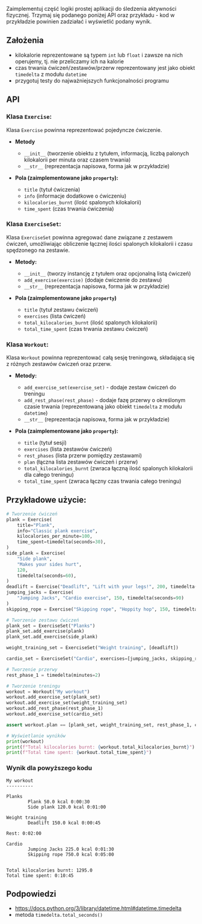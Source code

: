Zaimplementuj część logiki prostej aplikacji do śledzenia aktywności fizycznej. Trzymaj
się podanego poniżej API oraz przykładu - kod w przykładzie powinien zadziałać i wyświetlić
podany wynik.

## Założenia
* kilokalorie reprezentowane są typem `int` lub `float` i zawsze na nich operujemy, tj. nie przeliczamy ich na kalorie
* czas trwania ćwiczeń/zestawów/przerw reprezentowany jest jako obiekt `timedelta` z modułu `datetime`
* przygotuj testy do najważniejszych funkcjonalności programu

## API

### Klasa `Exercise`:

Klasa `Exercise` powinna reprezentować pojedyncze ćwiczenie.

- **Metody**
  - `__init__` (tworzenie obiektu z tytułem, informacją, liczbą palonych kilokalorii per minuta oraz czasem trwania)
  - `__str__` (reprezentacja napisowa, forma jak w przykładzie)

- **Pola (zaimplementowane jako `property`):**
  - `title` (tytuł ćwiczenia)
  - `info` (informacje dodatkowe o ćwiczeniu)
  - `kilocalories_burnt` (ilość spalonych kilokalorii)
  - `time_spent` (czas trwania ćwiczenia)


### Klasa `ExerciseSet`:

Klasa `ExerciseSet` powinna agregować dane związane z zestawem ćwiczeń, umożliwiając obliczenie łącznej ilości spalonych kilokalorii i czasu spędzonego na zestawie.

- **Metody:**
  - `__init__` (tworzy instancję z tytułem oraz opcjonalną listą ćwiczeń)
  - `add_exercise(exercise)` (dodaje ćwiczenie do zestawu)
  - `__str__` (reprezentacja napisowa, forma jak w przykładzie)

- **Pola (zaimplementowane jako `property`)**
  - `title` (tytuł zestawu ćwiczeń)
  - `exercises` (lista ćwiczeń)
  - `total_kilocalories_burnt` (ilość spalonych kilokalorii)
  - `total_time_spent` (czas trwania zestawu ćwiczeń)

### Klasa `Workout`:

Klasa `Workout` powinna reprezentować całą sesję treningową, składającą się z różnych zestawów ćwiczeń oraz przerw.

- **Metody:**
  - `add_exercise_set(exercise_set)` - dodaje zestaw ćwiczeń do treningu
  - `add_rest_phase(rest_phase)` - dodaje fazę przerwy o określonym czasie trwania (reprezentowaną jako obiekt `timedelta` z modułu `datetime`)
  - `__str__` (reprezentacja napisowa, forma jak w przykładzie)

- **Pola (zaimplementowane jako `property`):**
  - `title` (tytuł sesji)
  - `exercises` (lista zestawów ćwiczeń)
  - `rest_phases` (lista przerw pomiędzy zestawami)
  - `plan` (łączna lista zestawów ćwiczeń i przerw)
  - `total_kilocalories_burnt` (zwraca łączną ilość spalonych kilokalorii dla całego treningu)
  - `total_time_spent` (zwraca łączny czas trwania całego treningu)

## Przykładowe użycie:

```python
# Tworzenie ćwiczeń
plank = Exercise(
    title="Plank",
    info="Classic plank exercise",
    kilocalories_per_minute=100,
    time_spent=timedelta(seconds=30),
)
side_plank = Exercise(
    "Side plank",
    "Makes your sides hurt",
    120,
    timedelta(seconds=60),
)
deadlift = Exercise("Deadlift", "Lift with your legs!", 200, timedelta(seconds=45))
jumping_jacks = Exercise(
    "Jumping Jacks", "Cardio exercise", 150, timedelta(seconds=90)
)
skipping_rope = Exercise("Skipping rope", "Hoppity hop", 150, timedelta(minutes=5))

# Tworzenie zestawu ćwiczeń
plank_set = ExerciseSet("Planks")
plank_set.add_exercise(plank)
plank_set.add_exercise(side_plank)

weight_training_set = ExerciseSet("Weight training", [deadlift])

cardio_set = ExerciseSet("Cardio", exercises=[jumping_jacks, skipping_rope])

# Tworzenie przerwy
rest_phase_1 = timedelta(minutes=2)

# Tworzenie treningu
workout = Workout("My workout")
workout.add_exercise_set(plank_set)
workout.add_exercise_set(weight_training_set)
workout.add_rest_phase(rest_phase_1)
workout.add_exercise_set(cardio_set)

assert workout.plan == [plank_set, weight_training_set, rest_phase_1, cardio_set]

# Wyświetlanie wyników
print(workout)
print(f"Total kilocalories burnt: {workout.total_kilocalories_burnt}")
print(f"Total time spent: {workout.total_time_spent}")
```

### Wynik dla powyższego kodu

```
My workout
----------

Planks
        Plank 50.0 kcal 0:00:30
        Side plank 120.0 kcal 0:01:00

Weight training
        Deadlift 150.0 kcal 0:00:45

Rest: 0:02:00

Cardio
        Jumping Jacks 225.0 kcal 0:01:30
        Skipping rope 750.0 kcal 0:05:00


Total kilocalories burnt: 1295.0
Total time spent: 0:10:45
```

## Podpowiedzi

* https://docs.python.org/3/library/datetime.html#datetime.timedelta
* metoda `timedelta.total_seconds()`
